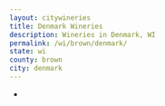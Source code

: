 ```yaml
---
layout: citywineries
title: Denmark Wineries
description: Wineries in Denmark, WI
permalink: /wi/brown/denmark/
state: wi
county: brown
city: denmark
---
```

-
